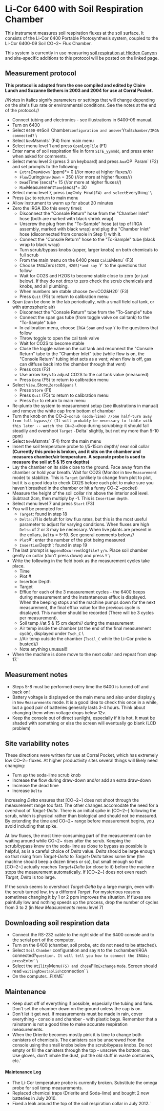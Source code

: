 # Li-Cor 6400 with Soil Respiration Chamber

This instrument measures soil respiration fluxes at the soil surface. It
consists of the Li-Cor 6400 Portable Photosynthesis system, coupled to
the Li-Cor 6400-09 Soil CO~2~ Flux Chamber.

This system is currently in use measuring [soil respiration at Hidden
Canyon](hc_ecohydrology:soilresplog_1) and site-specific
additions to this protocol will be posted on the linked page.

## Measurement protocol

 **This protocol is adapted from the one compiled and edited by
        Claire Lunch and Suzanne Bethers in 2003 and 2004 for use at
        Corral Pocket.**

//Notes in italics signify parameters or settings that will change
depending on the site's flux rate or environmental conditions. See the
notes at the end of the protocol.//

- Connect tubing and electronics - see illustrations in 6400-09 manual.
- Turn on 6400
- Select `6400-09`Soil`
`Chamber` configuration and answer `Y` to `Is`chamber/IRGA`
`connected?` \
- Select `New`Msmnts` (F4) from main menu
- Select menu level 1 and press `Open`Log`File` (F1)
- Enter name of soil respiration file in form `SITE_yymmdd`, and press enter when asked for comments.
- Select menu level 3 (press 3 on keyboard) and press `Aux`OP`
`Param` (F2) and set prompts to the following:
  - `Extra`Draw`Down`
`(ppm)*= 0 (//or more at higher fluxes//)
  - `Flow`During`Draw`
`Down` = 350 (//or more at higher fluxes//)
  - `Dead`Time`(secs)*= 15 (//or more at higher fluxes//)
  - `Min`Measurement`Time`(secs)*= 30
- Select menu level 7, press `Log`Only`
`Final` (F4) and select `Everything` \
- Press `Esc` to return to main menu
- Allow instrument to warm up for about 20 minutes
- Zero the IRGA (Do this every time):
  - Disconnect the "Console Return" hose from the "Chamber Inlet" hose (both are marked with black shrink wrap).
  - Unscrew the plug from the "To-Sample" hose (at top of IRGA assembly, marked with black wrap) and plug the "Chamber Inlet" hose (disconnected from console in Step 1) with it.
  - Connect the "Console Return" hose to the "To-Sample" tube (black wrap to black wrap)
  - Turn scrub/bypass knobs (upper, larger knobs) on both chemicals to full scrub
  - From the main menu on the 6400 press `Calib`Menu` (F3)
  - Choose `IRGA`Zero`(CO2S,`
`H20S)*and say `Y` to the questions that follow
  - Wait for CO2S and H2OS to become stable close to zero (or just below). If they do not drop to zero check the scrub chemicals and knobs, and all plumbing. 
  - When numbers are stable choose `Zero`CO2&H20` (F3)
  - Press `Quit` (F5) to return to calibration menu
- Span (can be done in the lab periodically, with a small field cal tank, or with atmospheric air)
  - Disconnect the "Console Return" tube from the "To-Sample" tube
  - Connect the span gas tube (from toggle valve on cal tank) to the "To-Sample" tube
  - In calibration menu, choose `IRGA`
`Span` and say `Y` to the questions that follow
  - Throw toggle to open the cal tank valve
  - Wait for CO2S to become stable
  - Close the toggle valve on the cal tank and reconnect the "Console Return" tube to the "Chamber Inlet" tube (while flow is on, the "Console Return" tubing inlet acts as a vent; when flow is off, gas can diffuse back into the chamber through that vent)
  - Press `CO2S` (F2)
  - Use arrow keys to adjust CO2S to the cal tank value (measured)
  - Press `Done` (F5) to return to calibration menu
- Select `View,`Store,`Zeros`&`Spans` \
  - Press `Store` (F1)
  - Press `Quit` (F5) to return to calibration menu
  - Press `Esc` to return to main menu
- Re-plumb the system to measurement setup (see illustrations in manual) and remove the white cap from bottom of chamber
- Turn the knob on the CO`~`2`~scrub (soda-lime) //one half-turn away from full bypass// (It will probably be necessary to fiddle with this later -- watch the CO`~`2`~drop during scrubbing: it should fall steadily and overshoot `Target`
`-`Delta` slightly, but not my more than 5-10 ppm)
- Select `New`Msmnts` (F4) from the main menu
- Insert the soil temperature probe to //5-15cm depth// near soil collar **(Currently this probe is broken, and it sits on the chamber and measures chamber/air temperature. A separate probe is used to measure the soil at 5 & 15 cm depths)**
- Lay the chamber on its side close to the ground. Face away from the chamber or hold your breath. Wait for CO2S (Monitor in `New`
`Measurement` mode) to stabilize. This is `Target` (unlikely to change from plot to plot, but it is a good idea to check CO2S before each plot to make sure you haven't breathed in the chamber or hit a funny CO`~`2`~pocket)
- Measure the height of the soil collar rim above the interior soil level. Subtract 2cm, then multiply by -1. This is `Insertion`
`depth`.
- Select menu level 7 and press `Start` (F3)
- You will be prompted for:
  - `Target`: found in step 18
  - `Delta`: //1 is default for low flux rates, but this is the most useful parameter to adjust for varying conditions. When fluxes are high `Delta` of 2 or 3 may be necessary. When live plants are present in the collars, `Delta` = 5-10. See general comments below.//
  - `Plot`#`: enter the number of the plot being measured
  - `Insertion`Depth`: found in step 19
- The last prompt is `Append`to`current`log`file?`
`y/n`. Place soil chamber gently on collar (don't press down) and press `Y` \
- Write the following in the field book as the measurement cycles take place.
  - Time
  - Plot #
  - Insertion Depth
  - Target
  - Efflux for each of the 3 measurement cycles - the 6400 beeps during measurement and the instantaneous efflux is displayed. When the beeping stops and the machine pumps down for the next measurement, the final efflux value for the previous cycle is displayed. This number should be recorded (There will be 3 cycles per measurement).
  - Soil temp //at 5 & 15 cm depth// during the measurement
  - Air temp inside the chamber (at the end of the final measurement cycle), displayed under `Tsch_C` \
  - //Air temp outside the chamber (`Tsoil_C` while the Li-Cor probe is busted)//
  - Note anything unusual!!
- When the machine is done move to the next collar and repeat from step 17.`

Measurement notes
-----------------

- Steps 5-8 must be performed every time the 6400 is turned off and back on!
- Battery voltage is displayed on the main menu and also under display `g` in `New`
`Measurements` mode. It is a good idea to check this once in a while, but a good pair of batteries generally lasts 3-4 hours. Think about changing them when voltage drops below 12v.
- Keep the console out of direct sunlight, especially if it is hot. It must be shaded with something or else the screen will eventually go blank (LCD problem)

Site variability notes
----------------------

These directions were written for use at Corral Pocket, which has
extremely low CO~2~ fluxes. At higher productivity sites several things
will likely need changing:

- Turn up the soda-lime scrub knob
- Increase the flow during draw-down and/or add an extra draw-down
- Increase the dead time
- Increase `Delta` 

Increasing *Delta* ensures that [CO~2~] does not shoot through the
measurement range too fast. The other changes accomodate the need for a
overshoot of *Target-Delta*. There is an initial spike in [CO~2~]
following the scrub, which is physical rather than biological and should
not be measured. By extending the time and CO~2~ range before
measurement begins, you avoid including that spike.

At low fluxes, the most time-consuming part of the measurement can be
waiting around while CO~2~ rises after the scrub. Keeping the
scrub/bypass know on the soda-lime as close to bypass as possible is
helpful, as is a careful choice of *Delta* value. *Delta* should be
large enough so that rising from *Target-Delta* to *Target+Delta* takes
some time (the machine should beep a dozen times or so), but small
enough so that [CO~2~] actually reaches *Target+Delta* (or close to
it) before the machine stops the measurement automatically. If [CO~2~]
does not even reach *Target*, *Delta* is too large.

If the scrub seems to overshoot *Target-Delta* by a large margin, even
with the scrub turned low, try a different *Target*. For mysterious
reasons sometimes changing it by 1 or 2 ppm improves the situation. If
fluxes are painfully low and nothing speeds up the process, drop the
number of cycles from 3 to 2 (in *New Measurements* menu level 7)

## Downloading soil respiration data

- Connect the RS-232 cable to the right side of the 6400 console and to the serial port of the computer.
- Turn on the 6400 (chamber, soil probe, etc do not need to be attached).
- Select `Soil`
`Chamber` configuration and say `N` to the `Is`chamber/IRGA`
`connected?` question. It will tell you how to connect the IRGAs; press `Enter` \
- Select the `Utility`Menu` (F5) and chose `File`Exchange`
`Mode`. Screen should read `waiting`to`establish`connection` \
- On the computer...FIXME`

## Maintenance

- Keep dust off of everything if possible, especially the tubing and fans. Don't set the chamber down on the ground unless the cap is on.
- Don't let it get wet. If measurements must be made in rain, cover everything - console and chamber - with plastic bags. Remember that a rainstorm is not a good time to make accurate respiration measurements.
- When the Drierite becomes mostly pink it is time to change both canisters of chemicals. The canisters can be unscrewed from the console using the small knobs below the scrub/bypass knobs. Do not empty or fill the canisters through the top - unscrew the bottom cap. Use gloves, don't inhale the dust, put the old stuff in waste containers, etc.`

#### Maintenance Log

* The Li-Cor temperature probe is currently broken. Substitute the omega probe for soil temp measurements.
* Replaced chemical traps (Drierite and Soda-lime) and bought 2 new batteries in July 2010.
* Fixed a leak around the top of the soil respiration collar in July 2012.`
